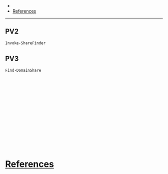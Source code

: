 - 
- [References](#references)

-------------------------------------------

## PV2
```sh
Invoke-ShareFinder
```

## PV3
```sh
Find-DomainShare
```

## 
```sh

```

## 
```sh

```

## 
```sh

```

## 
```sh

```

## 
```sh

```

## 
```sh

```

## 
```sh

```

## 
```sh

```

# [References](#references-1)


